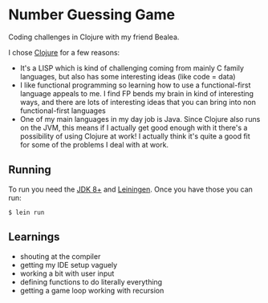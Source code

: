 Number Guessing Game
===

Coding challenges in Clojure with my friend Bealea.

I chose [Clojure](https://clojure.org/) for a few reasons:
- It's a LISP which is kind of challenging coming from mainly C family languages, but also has some interesting ideas (like code = data)
- I like functional programming so learning how to use a functional-first language appeals to me. I find FP bends my brain in kind of interesting ways, and there are lots of interesting ideas that you can bring into non functional-first languages
- One of my main languages in my day job is Java. Since Clojure also runs on the JVM, this means if I actually get good enough with it there's a possibility of using Clojure at work! I actually think it's quite a good fit for some of the problems I deal with at work.

Running
---

To run you need the [JDK 8+](https://adoptopenjdk.net/) and [Leiningen](https://leiningen.org/). Once you have those you can run:

    $ lein run

Learnings
---

- shouting at the compiler
- getting my IDE setup vaguely
- working a bit with user input
- defining functions to do literally everything
- getting a game loop working with recursion